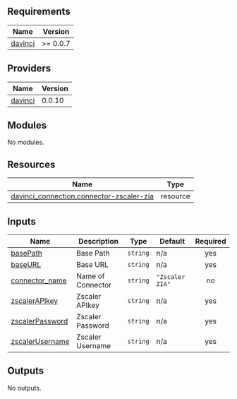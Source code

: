 <!-- BEGIN_TF_DOCS -->
## Requirements

| Name | Version |
|------|---------|
| <a name="requirement_davinci"></a> [davinci](#requirement\_davinci) | >= 0.0.7 |

## Providers

| Name | Version |
|------|---------|
| <a name="provider_davinci"></a> [davinci](#provider\_davinci) | 0.0.10 |

## Modules

No modules.

## Resources

| Name | Type |
|------|------|
| [davinci_connection.connector-zscaler-zia](https://registry.terraform.io/providers/samir-gandhi/davinci/latest/docs/resources/connection) | resource |

## Inputs

| Name | Description | Type | Default | Required |
|------|-------------|------|---------|:--------:|
| <a name="input_basePath"></a> [basePath](#input\_basePath) | Base Path | `string` | n/a | yes |
| <a name="input_baseURL"></a> [baseURL](#input\_baseURL) | Base URL | `string` | n/a | yes |
| <a name="input_connector_name"></a> [connector\_name](#input\_connector\_name) | Name of Connector | `string` | `"Zscaler ZIA"` | no |
| <a name="input_zscalerAPIkey"></a> [zscalerAPIkey](#input\_zscalerAPIkey) | Zscaler APIkey | `string` | n/a | yes |
| <a name="input_zscalerPassword"></a> [zscalerPassword](#input\_zscalerPassword) | Zscaler Password | `string` | n/a | yes |
| <a name="input_zscalerUsername"></a> [zscalerUsername](#input\_zscalerUsername) | Zscaler Username | `string` | n/a | yes |

## Outputs

No outputs.
<!-- END_TF_DOCS -->